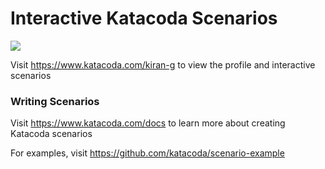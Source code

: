 # Interactive Katacoda Scenarios

[![](http://shields.katacoda.com/katacoda/kiran-g/count.svg)](https://www.katacoda.com/kiran-g "Get your profile on Katacoda.com")

Visit https://www.katacoda.com/kiran-g to view the profile and interactive scenarios

### Writing Scenarios
Visit https://www.katacoda.com/docs to learn more about creating Katacoda scenarios

For examples, visit https://github.com/katacoda/scenario-example
